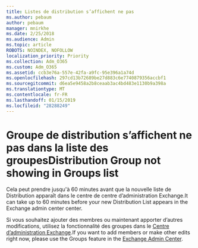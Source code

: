 ```yaml
---
title: Listes de distribution s’affichent ne pas
ms.author: pebaum
author: pebaum
manager: mnirkhe
ms.date: 2/25/2018
ms.audience: Admin
ms.topic: article
ROBOTS: NOINDEX, NOFOLLOW
localization_priority: Priority
ms.collection: Adm_O365
ms.custom: Adm_O365
ms.assetid: ccb3e76a-557e-42fa-a9fc-95e396a1a74d
ms.openlocfilehash: 297cd13b72689be27d883c6e7740879356accbf1
ms.sourcegitcommit: d6ea5e9458a2b8ceaab3ac4bd483e1130b9a398a
ms.translationtype: MT
ms.contentlocale: fr-FR
ms.lasthandoff: 01/15/2019
ms.locfileid: "28288249"
---
```

# <a name="distribution-group-not-showing-in-groups-list"></a><span data-ttu-id="24548-102">Groupe de distribution s’affichent ne pas dans la liste des groupes</span><span class="sxs-lookup"><span data-stu-id="24548-102">Distribution Group not showing in Groups list</span></span>

<span data-ttu-id="24548-103">Cela peut prendre jusqu'à 60 minutes avant que la nouvelle liste de Distribution apparaît dans le centre de centre d’administration Exchange.</span><span class="sxs-lookup"><span data-stu-id="24548-103">It can take up to 60 minutes before your new Distribution List appears in the Exchange admin center center.</span></span>
  
<span data-ttu-id="24548-104">Si vous souhaitez ajouter des membres ou maintenant apporter d’autres modifications, utilisez la fonctionnalité des groupes dans le [Centre d’administration Exchange](https://support.office.com/article/https://outlook.office365.com/ecp/?rfr=Admin_o365&amp;exsvurl=1&amp;mkt=en-US.aspx).</span><span class="sxs-lookup"><span data-stu-id="24548-104">If you want to add members or make other edits right now, please use the Groups feature in the [Exchange Admin Center](https://support.office.com/article/https://outlook.office365.com/ecp/?rfr=Admin_o365&amp;exsvurl=1&amp;mkt=en-US.aspx).</span></span>
  

